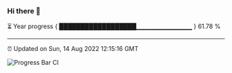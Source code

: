 ### Hi there 👋

⏳ Year progress { ██████████████████▁▁▁▁▁▁▁▁▁▁▁▁ } 61.78 %

---

⏰ Updated on Sun, 14 Aug 2022 12:15:16 GMT

![Progress Bar CI](https://github.com/Shyam-Makwana/GitHub-Actions-Demo/workflows/Progress%20Bar%20CI/badge.svg)
